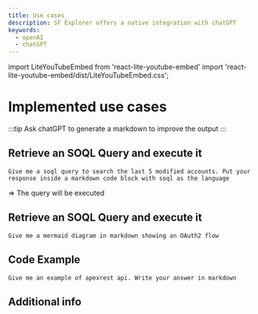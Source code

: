 ```yaml
---
title: Use cases
description: SF Explorer offers a native integration with chatGPT
keywords:
  - openAI
  - chatGPT
---
```


import LiteYouTubeEmbed from 'react-lite-youtube-embed'
import 'react-lite-youtube-embed/dist/LiteYouTubeEmbed.css';


# Implemented use cases

:::tip
Ask chatGPT to generate a markdown to improve the output
:::

## Retrieve an SOQL Query and execute it

```
Give me a soql query to search the last 5 modified accounts. Put your response inside a markdown code block with soql as the language
```
=> The query will be executed

## Retrieve an SOQL Query and execute it

```
Give me a mermaid diagram in markdown showing an OAuth2 flow
```

## Code Example
```
Give me an example of apexrest api. Write your answer in markdown
```

## Additional info

<LiteYouTubeEmbed
              id="RXUgbL10K1g"
              params="autoplay=1&autohide=1&showinfo=0&rel=0"
              title="3min"
              poster="maxresdefault"
              webp
            />


